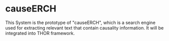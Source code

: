 # causeERCH
This System is the prototype of "causeERCH", which is a search engine used for extracting relevant text that contain causality information. It will be integrated into THOR framework.

